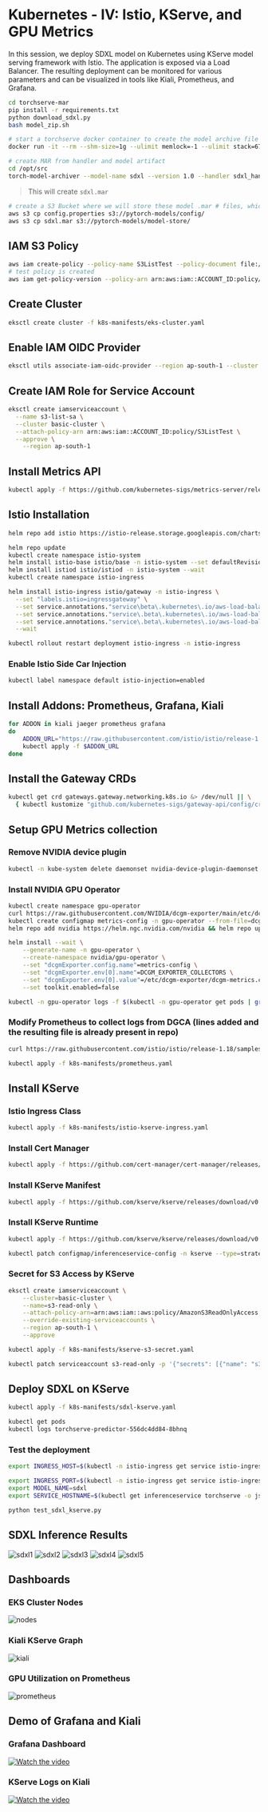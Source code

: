 # Kubernetes - IV: Istio, KServe, and GPU Metrics

In this session, we deploy SDXL model on Kubernetes using KServe model serving framework with Istio. The application is exposed via a Load Balancer. The resulting deployment can be monitored for various parameters and can be visualized in tools like Kiali, Prometheus, and Grafana.

```bash
cd torchserve-mar
pip install -r requirements.txt 
python download_sdxl.py
bash model_zip.sh
```

```bash
# start a torchserve docker container to create the model archive file
docker run -it --rm --shm-size=1g --ulimit memlock=-1 --ulimit stack=67108864 --gpus all -v $(pwd):/opt/src pytorch/torchserve:0.8.1-gpu bash
```

```bash
# create MAR from handler and model artifact
cd /opt/src
torch-model-archiver --model-name sdxl --version 1.0 --handler sdxl_handler.py --extra-files sdxl-1.0-model.zip -r requirements.txt
```

> This will create `sdxl.mar`

```bash
# create a S3 Bucket where we will store these model .mar # files, which will be loaded by KServe
aws s3 cp config.properties s3://pytorch-models/config/
aws s3 cp sdxl.mar s3://pytorch-models/model-store/
```

## IAM S3 Policy

```bash
aws iam create-policy --policy-name S3ListTest --policy-document file://k8s-manifests/iam-s3-test-policy.json
# test policy is created
aws iam get-policy-version --policy-arn arn:aws:iam::ACCOUNT_ID:policy/S3ListTest --version-id v1
```

## Create Cluster

```bash
eksctl create cluster -f k8s-manifests/eks-cluster.yaml
```

## Enable IAM OIDC Provider

```bash
eksctl utils associate-iam-oidc-provider --region ap-south-1 --cluster basic-cluster --approve
```

## Create IAM Role for Service Account

```bash
eksctl create iamserviceaccount \
  --name s3-list-sa \
  --cluster basic-cluster \
  --attach-policy-arn arn:aws:iam::ACCOUNT_ID:policy/S3ListTest \
  --approve \
	--region ap-south-1
```

## Install Metrics API

```bash
kubectl apply -f https://github.com/kubernetes-sigs/metrics-server/releases/latest/download/components.yaml
```

## Istio Installation

```bash
helm repo add istio https://istio-release.storage.googleapis.com/charts

helm repo update
kubectl create namespace istio-system
helm install istio-base istio/base -n istio-system --set defaultRevision=default --wait
helm install istiod istio/istiod -n istio-system --wait
kubectl create namespace istio-ingress
```

```bash
helm install istio-ingress istio/gateway -n istio-ingress \
  --set "labels.istio=ingressgateway" \
  --set service.annotations."service\beta\.kubernetes\.io/aws-load-balancer-type"="nlb" \
  --set service.annotations."service\.beta\.kubernetes\.io/aws-load-balancer-scheme"="internet-facing" \
  --set service.annotations."service\.beta\.kubernetes\.io/aws-load-balancer-attributes"="load_balancing.cross_zone.enabled=true" \
  --wait

kubectl rollout restart deployment istio-ingress -n istio-ingress
```

### Enable Istio Side Car Injection

```bash
kubectl label namespace default istio-injection=enabled
```

## Install Addons: Prometheus, Grafana, Kiali

```bash
for ADDON in kiali jaeger prometheus grafana
do
    ADDON_URL="https://raw.githubusercontent.com/istio/istio/release-1.18/samples/addons/$ADDON.yaml"
    kubectl apply -f $ADDON_URL
done
```

## Install the Gateway CRDs

```bash
kubectl get crd gateways.gateway.networking.k8s.io &> /dev/null || \
  { kubectl kustomize "github.com/kubernetes-sigs/gateway-api/config/crd?ref=v0.8.0" | kubectl apply -f -; }
```  

## Setup GPU Metrics collection

### Remove NVIDIA device plugin

```bash
kubectl -n kube-system delete daemonset nvidia-device-plugin-daemonset
```

### Install NVIDIA GPU Operator

```bash
kubectl create namespace gpu-operator
curl https://raw.githubusercontent.com/NVIDIA/dcgm-exporter/main/etc/dcp-metrics-included.csv > dcgm-metrics.csv
kubectl create configmap metrics-config -n gpu-operator --from-file=dcgm-metrics.csv
helm repo add nvidia https://helm.ngc.nvidia.com/nvidia && helm repo update

helm install --wait \
	--generate-name -n gpu-operator \
	--create-namespace nvidia/gpu-operator \
	--set "dcgmExporter.config.name"=metrics-config \
	--set "dcgmExporter.env[0].name"=DCGM_EXPORTER_COLLECTORS \
	--set "dcgmExporter.env[0].value"=/etc/dcgm-exporter/dcgm-metrics.csv \
	--set toolkit.enabled=false
```

```bash
kubectl -n gpu-operator logs -f $(kubectl -n gpu-operator get pods | grep dcgm | cut -d ' ' -f 1 | head -n 1)
```
### Modify Prometheus to collect logs from DGCA (lines added and the resulting file is already present in repo)

```bash
curl https://raw.githubusercontent.com/istio/istio/release-1.18/samples/addons/prometheus.yaml

kubectl apply -f k8s-manifests/prometheus.yaml
```

## Install KServe

### Istio Ingress Class

```bash
kubectl apply -f k8s-manifests/istio-kserve-ingress.yaml   
```

### Install Cert Manager

```bash
kubectl apply -f https://github.com/cert-manager/cert-manager/releases/download/v1.13.1/cert-manager.yaml
```

### Install KServe Manifest

```bash
kubectl apply -f https://github.com/kserve/kserve/releases/download/v0.11.1/kserve.yaml
```

### Install KServe Runtime

```bash
kubectl apply -f https://github.com/kserve/kserve/releases/download/v0.11.1/kserve-runtimes.yaml

kubectl patch configmap/inferenceservice-config -n kserve --type=strategic -p '{"data": {"deploy": "{\"defaultDeploymentMode\": \"RawDeployment\"}"}}'
```

### Secret for S3 Access by KServe

```bash 
eksctl create iamserviceaccount \
	--cluster=basic-cluster \
	--name=s3-read-only \
	--attach-policy-arn=arn:aws:iam::aws:policy/AmazonS3ReadOnlyAccess \
	--override-existing-serviceaccounts \
	--region ap-south-1 \
	--approve
```    

```bash
kubectl apply -f k8s-manifests/kserve-s3-secret.yaml

kubectl patch serviceaccount s3-read-only -p '{"secrets": [{"name": "s3-secret"}]}'
```

## Deploy SDXL on KServe

```bash
kubectl apply -f k8s-manifests/sdxl-kserve.yaml

kubectl get pods
kubectl logs torchserve-predictor-556dc4dd84-8bhnq 
```

### Test the deployment

```bash
export INGRESS_HOST=$(kubectl -n istio-ingress get service istio-ingress -o jsonpath='{.status.loadBalancer.ingress[0].hostname}')

export INGRESS_PORT=$(kubectl -n istio-ingress get service istio-ingress -o jsonpath='{.spec.ports[?(@.name=="http2")].port}')
export MODEL_NAME=sdxl
export SERVICE_HOSTNAME=$(kubectl get inferenceservice torchserve -o jsonpath='{.status.url}' | cut -d "/" -f 3)
```

```bash
python test_sdxl_kserve.py
```

## SDXL Inference Results

![sdxl1](sdxl-outputs/out_sdxl0.jpg)
![sdxl2](sdxl-outputs/out_sdxl1.jpg)
![sdxl3](sdxl-outputs/out_sdxl2.jpg)
![sdxl4](sdxl-outputs/out_sdxl3.jpg)
![sdxl5](sdxl-outputs/out_sdxl4.jpg)


## Dashboards

### EKS Cluster Nodes

![nodes](logs/nodes-k8spart4.png)

### Kiali KServe Graph

![kiali](logs/kiali-kserve-deploy-graph.png)

### GPU Utilization on Prometheus

![prometheus](logs/prometheus-gpu-util.png)

## Demo of Grafana and Kiali

### Grafana Dashboard 

[![Watch the video](https://img.youtube.com/vi/14l0vqI1uSg/maxresdefault.jpg)](https://youtu.be/14l0vqI1uSg)

### KServe Logs on Kiali 

[![Watch the video](https://img.youtube.com/vi/a_V2uxH0oYE/maxresdefault.jpg)](https://youtu.be/a_V2uxH0oYE)


